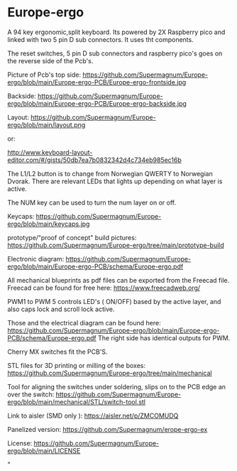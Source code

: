 # Europe-ergo
A 94 key ergonomic,split keyboard.
Its powered by 2X Raspberry pico and linked with two 5 pin D sub connectors.
It uses tht components.

The reset switches, 5 pin D sub connectors and raspberry pico's  goes on the reverse side of the Pcb's. 

Picture of Pcb's top side:
https://github.com/Supermagnum/Europe-ergo/blob/main/Europe-ergo-PCB/Europe-ergo-frontside.jpg

Backside:
https://github.com/Supermagnum/Europe-ergo/blob/main/Europe-ergo-PCB/Europe-ergo-backside.jpg


Layout:
https://github.com/Supermagnum/Europe-ergo/blob/main/layout.png

or:

http://www.keyboard-layout-editor.com/#/gists/50db7ea7b0832342d4c734eb985ec16b

The L1/L2 button is to change from  Norwegian QWERTY to Norwegian Dvorak.
There are relevant LEDs that lights up depending on what layer is active.

The NUM key can be used to turn the  num layer on or off.



Keycaps:
https://github.com/Supermagnum/Europe-ergo/blob/main/keycaps.jpg

prototype/"proof of concept" build pictures:
https://github.com/Supermagnum/Europe-ergo/tree/main/prototype-build

Electronic diagram:
https://github.com/Supermagnum/Europe-ergo/blob/main/Europe-ergo-PCB/schema/Europe-ergo.pdf

All mechanical blueprints as pdf files can be exported from the Freecad file.
Freecad can be found for free here:
https://www.freecadweb.org/

PWM1 to PWM 5 controls LED's ( ON/OFF) based by the active layer, and also caps lock and scroll lock active.

Those and the electrical diagram can be found here:
https://github.com/Supermagnum/Europe-ergo/blob/main/Europe-ergo-PCB/schema/Europe-ergo.pdf
The right side has identical outputs for PWM.

Cherry MX switches fit the PCB'S.


STL files for 3D printing or milling of the boxes:
https://github.com/Supermagnum/Europe-ergo/tree/main/mechanical

Tool for aligning the switches under soldering, slips on to the PCB edge an over the switch:
https://github.com/Supermagnum/Europe-ergo/blob/main/mechanical/STL/switch-tool.stl

Link to aisler (SMD only ):
https://aisler.net/p/ZMCOMUDQ

Panelized version:
https://github.com/Supermagnum/erope-ergo-ex

License:
https://github.com/Supermagnum/Europe-ergo/blob/main/LICENSE




 "

